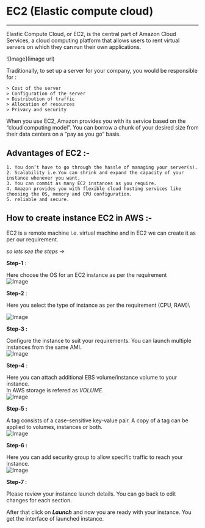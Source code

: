 # EC2 (Elastic compute cloud)
***

Elastic Compute Cloud, or EC2, is the central part of Amazon Cloud Services, a cloud computing platform that allows users to rent virtual servers on which they can run their own applications.

![Image](image url)

Traditionally, to set up a server for your company, you would be responsible for :

```
> Cost of the server
> Configuration of the server
> Distribution of traffic
> Allocation of resources
> Privacy and security
```

When you use EC2, Amazon provides you with its service based on the “cloud computing model”. You can borrow a chunk of your desired size from their data centers on a “pay as you go” basis.

## Advantages of EC2 :-

```
1. You don’t have to go through the hassle of managing your server(s).
2. Scalability i.e.You can shrink and expand the capacity of your instance whenever you want.
3. You can commit as many EC2 instances as you require.
4. Amazon provides you with flexible cloud hosting services like choosing the OS, memory and CPU configuration.
5. reliable and secure.
```

## How to create instance EC2 in AWS :-

EC2 is a remote machine i.e. virtual machine and in EC2 we can create it as per our requirement.

*so lets see the steps ->*

**Step-1** :

Here choose the OS for an EC2 instance as per the requirement \
![Image](URL)

**Step-2** :

Here you select the type of instance as per the requirement (CPU, RAM)\

![Image](URL)

**Step-3 :**

Configure the instance to suit your requirements. You can launch multiple instances from the same AMI.\
![Image](URL)

**Step-4** :

Here you can attach additional EBS volume/instance volume to your instance.\
In AWS storage is refered as *VOLUME*.\
![Image](URL)

**Step-5 :**

A tag consists of a case-sensitive key-value pair. A copy of a tag can be applied to volumes, instances or both.\
![Image](URL)

**Step-6 :** 

Here you can add security group to allow specific traffic to reach your instance.\
![Image](URL)

**Step-7 :**

Please review your instance launch details. You can go back to edit changes for each section.

After that click on ***Launch*** and now you are ready with your instance. You get the interface of launched instance. 

